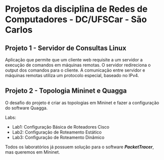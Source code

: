 # Projetos da disciplina de Redes de Computadores - DC/UFSCar - São Carlos

## Projeto 1 - Servidor de Consultas Linux
Aplicação que permite que um cliente web requisite a um servidor a execução de comandos em máquinas remotas. O servidor redireciona o output dos comandos para o cliente. A comunicação entre servidor e máquinas remotas utiliza um protocolo especial, baseado no IPv4.

## Projeto 2 - Topologia Mininet e Quagga
O desafio do projeto é criar as topologias em Mininet e fazer a configuração do software Quagga.

Labs:

- Lab1: Configuração Básica de Roteadores Cisco
- Lab2: Configuração de Roteamento Estático
- Lab3: Configuração de Roteamento Dinâmico

Todos os laboratórios já possuem solução para o software ***PacketTracer***, mas queremos em Mininet.
